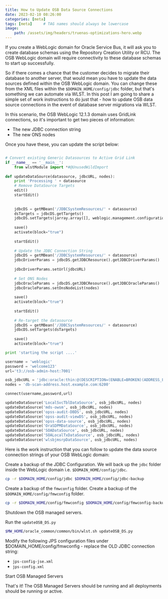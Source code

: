 ```yaml
---
title: How to Update OSB Data Source Connections
date: 2023-02-10 08:26:00
categories: [meta]
tags: [meta]     # TAG names should always be lowercase
image:
    path: /assets/img/headers/truenas-optimizations-hero.webp
---
```


If you create a WebLogic domain for Oracle Service Bus, it will ask you to create database schemas using the Repository Creation Utility or RCU. The OSB WebLogic domain will require connectivity to these database schemas to start up successfully.

So if there comes a chance that the customer decides to migrate their database to another server, that would mean you have to update the data sources defined within the OSB WebLogic domain. You can change these from the XML files within the `$DOMAIN_HOME/config/jdbc` folder, but that's something we can automate via WLST.
In this post I am going to share a simple set of work instructions to do just that - how to update OSB data source connections in the event of database server migrations via WLST.

In this scenario, the OSB WebLogic 12.1.3 domain uses GridLink connections, so it's important to get two pieces of information:

* The new JDBC connection string
* The new ONS nodes

Once you have these, you can update the script below:

```python

# Convert existing Generic Datasources to Active Grid Link
if __name__ == '__main__': 
    from wlstModule import *#@UnusedWildImport
    
def updateDataSource(datasource, jdbcURL, nodes):
    print 'Processing ' + datasource
    # Remove DataSource Targets
    edit()
    startEdit()
    
    
    jdbcDS = getMBean('/JDBCSystemResources/' + datasource)
    dsTargets = jdbcDS.getTargets()
    jdbcDS.setTargets(jarray.array([], weblogic.management.configuration.TargetMBean))
    
    save()
    activate(block="true")
    
    startEdit()
    
    # Update the JDBC Connection String
    jdbcDS = getMBean('/JDBCSystemResources/' + datasource)
    jdbcDriverParams = jdbcDS.getJDBCResource().getJDBCDriverParams()
    
    jdbcDriverParams.setUrl(jdbcURL)
    
    # Set ONS Nodes
    jdbcOracleParams = jdbcDS.getJDBCResource().getJDBCOracleParams()
    jdbcOracleParams.setOnsNodeList(nodes)
        
    save()
    activate(block="true")
    
    startEdit()
    
    # Re-target the datasource
    jdbcDS = getMBean('/JDBCSystemResources/' + datasource)
    jdbcDS.setTargets(dsTargets)
    
    save()
    activate(block="true")

print 'starting the script ....'

username = 'weblogic'
password = 'welcome123'
url='t3://osb-admin-host:7001'

osb_jdbcURL = 'jdbc:oracle:thin:@(DESCRIPTION=(ENABLE=BROKEN)(ADDRESS_LIST=(ADDRESS=(PROTOCOL=TCP)(HOST=db-scan-address.host.example.com)(PORT=1521)))(CONNECT_DATA=(SERVICE_NAME=ORCLDB)))'
nodes = 'db-scan-address.host.example.com:6200'

connect(username,password,url)

updateDataSource('LocalSvcTblDataSource', osb_jdbcURL, nodes)
updateDataSource('mds-owsm', osb_jdbcURL, nodes)
updateDataSource('opss-audit-DBDS', osb_jdbcURL, nodes)
updateDataSource('opss-audit-viewDS', osb_jdbcURL, nodes)
updateDataSource('opss-data-source', osb_jdbcURL, nodes)
updateDataSource('OraSDPMDataSource', osb_jdbcURL, nodes)
updateDataSource('SOADataSource', osb_jdbcURL, nodes)
updateDataSource('SOALocalTxDataSource', osb_jdbcURL, nodes)
updateDataSource('wlsbjmsrpDataSource', osb_jdbcURL, nodes)
```

Here is the work instruction that you can follow to update the data source connection strings of your OSB WebLogic domain:

Create a backup of the JDBC Configuration. We will back up the `jdbc` folder inside the WebLogic domain i.e. `$DOMAIN_HOME/config/jdbc`.

```bash
cp -r $DOMAIN_HOME/config/jdbc $DOMAIN_HOME/config/jdbc-backup
```

Create a backup of the `fmwconfig` folder. Create a backup of the `$DOMAIN_HOME/config/fmwconfig` folder.

```bash
cp -r $DOMAIN_HOME/config/fmwconfig $DOMAIN_HOME/config/fmwconfig-backup
```

Shutdown the OSB managed servers.

Run the `updateOSB_DS.py`

```bash
$MW_HOME/oracle_common/common/bin/wlst.sh updateOSB_DS.py
```

Modify the following JPS configuration files under $DOMAIN_HOME/config/fmwconfig - replace the OLD JDBC connection string:

* `jps-config-jse.xml`
* `jps-config.xml`

Start OSB Managed Servers

That's it! The OSB Managed Servers should be running and all deployments should be running or active.